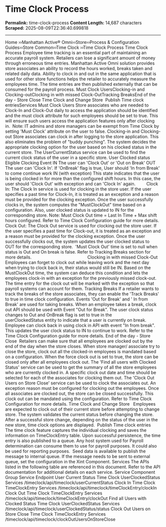 # Time Clock Process

**Permalink:** time-clock-process
**Content Length:** 14,687 characters
**Scraped:** 2025-08-09T22:36:40.699818

---

Home &rsaquo;&rsaquo;Manhattan Active® Omni&rsaquo;&rsaquo;Store&rsaquo;&rsaquo;Process & Configuration Guides&rsaquo;&rsaquo;Store Common&rsaquo;&rsaquo;Time Clock ››Time Clock Process Time Clock Process Employee time tracking is an essential part of maintaining an accurate payroll system. Retailers can lose a significant amount of money through erroneous time entries. Manhattan Active Omni solution provides store associates an ability to record the hours worked, breaks taken and related daily data.&nbsp;Ability to clock in and out in the same application that is used for other store functions&nbsp;helps the retailer to&nbsp;accurately measure the employees time. The time entries are then published externally&nbsp;that can be consumed&nbsp;for the payroll process. Must Clock UsersClocking-in&nbsp;and Clocking-outClocking in with missed Clock-OutTracking BreaksEnd of the day - Store Close&nbsp;Time Clock and Change Store&nbsp;&nbsp;Publish Time clock entriesServices Must Clock Users Store associates who are needed to Clock-In and Clock-Out daily to access the application should be identified and the must clock attribute for such employees should be set to true. This will ensure such users&nbsp;access the application features only after clocking in.&nbsp; Note: IT admins and store managers can be exempt from Time Clock by setting &#39;Must Clock&#39; attribute on the user to false. Clocking-in&nbsp;and Clocking-out Store associates can clock in after logging to the store application. This also eliminates the problem of &quot;buddy punching&quot;. The system decides the appropriate clocking option for the user based on his clocked status in the current store.&nbsp;The UserCurrentStatus service can be used to find the current clock status of the user in a specific store. User Clocked status Eligible Clocking Event IN The user can &#39;Clock Out&#39; or &#39;Out on Break&#39; OUT The user can &#39;Clock In&#39;. If &#39;OnBreak&#39; flag is true, User should &#39;In from Break&#39; to come continue work IN (with exception) This state indicates that the user is being clocked in for more than the configured shift hours. In this case, the user should &#39;Clock Out&#39; with exception and can &#39;Clock In&#39; again. &nbsp; &nbsp; &nbsp; &nbsp; Clock In: The Clock In service is used&nbsp;for clocking in the store user. If the user specifies a past time for Clock-In, it is treated as an exception and a reason must be provided for the clocking&nbsp;exception. Once the user successfully clocks in, the system computes the &quot;MustClockOut&quot; time based on a configuration. Also, user&nbsp;clocked status is updated to&nbsp;IN for the corresponding&nbsp;store. Note: Must Clock Out time = Last In Time&nbsp;+ Max shift hours configured. Refer to Time Clock Configuration guide for more details. Clock Out: The&nbsp;Clock Out service is used&nbsp;for clocking out&nbsp;the store user. If the user specifies a past time for Clock-out, it is treated as an exception and a reason must be provided for the clocking exception. Once the user successfully clocks out, the system updates the user clocked status to OUT&nbsp;for the corresponding&nbsp;store.&nbsp; &#39;Must Clock Out&#39; time is set to null when status is Out and On break is false. Refer to Tracking Breaks&nbsp;section for more details. &nbsp; &nbsp; &nbsp; &nbsp; &nbsp; &nbsp; &nbsp; &nbsp; &nbsp; &nbsp; &nbsp; &nbsp; &nbsp; &nbsp; &nbsp; &nbsp; &nbsp; &nbsp; &nbsp; &nbsp; &nbsp; &nbsp;&nbsp; Clocking in with missed Clock-Out Employees can forget to clock out while leaving work and the next day when trying to clock back in, their status would still be IN. Based on the MustClockOut time, the system can deduce this condition and lets the employees clock-in with an exception for the previously missed clock-out. The time entry for the clock out will be marked with the exception so that payroll systems can account for them. Tracking Breaks If a retailer wants to track the breaks of the store associates, they can enable the &#39;Track Breaks&#39; to true in time clock&nbsp;configuration.&nbsp;Events &#39;Out for Break&#39; and &#39; In from Break&#39; are used for taking breaks. When an employee takes a break, clock out API should be used with Event &quot;Out for Break&quot;. The user clock status changes to Out and OnBreak&nbsp;flag is set to true in the userClockedStatus&nbsp;entity to indicate that a user is currently on break. Employee can clock back in using clock in API with event &quot;In from break&quot;. This updates the user clock status to IN to continue to work. Refer to the Time Clock Configuration guide for more details. End of the day - Store Close&nbsp; Retailers can make sure that all employees are clocked out by the end of the day when the store closes. When store manager/ associate&nbsp;try to close the store, clock out all the clocked-in employees is mandated based on a configuration. When the force clock out is set to true, the store can be closed only after all employees clock out. The&nbsp;&#39;Find all users with Clocked Status&#39;&nbsp;service can be used to get the summary of all the store employees who are currently clocked in. A specific clock out date and time should be selected for each of the associates for clocking them out. The &#39;Clock Out Users on Store Close&#39; service can be used to clock the associates out. An exception reason must be configured for clocking out the employees. Once all associates are clocked out, the store can be closed successfully. This clock out can be mandated&nbsp;using the configuration. Refer to Time Clock Configuration for more details. Time Clock and Change Store&nbsp;&nbsp; Employees are expected to clock out of their current store before attempting to change store. The system validates the current status before changing the&nbsp;store. After a successful store change, depending on the status of the user in the new store, time clock options are displayed.&nbsp; Publish Time clock entries The&nbsp;time clock feature captures the individual clocking and saves the information on TimeClockEntry&nbsp;table. Upon successful persistence, the time entry is also published to a queue. Any host system used for Payroll determination can consume them to use for payroll purposes. It could also be used for reporting purposes.&nbsp; Seed data is available to publish the message to internal queue. If the message needs to be sent to external queue, set the configuration&nbsp;in the Xint Component. Services The&nbsp;APIs listed in the following table are referenced in this document. Refer to the API documentation for additional details on&nbsp;each service. Service Component Group Service Endpoint User Current Status Time Clock UserClockedStatus Services /timeclock/api/timeclock/userCurrentStatus Clock In Time Clock TimeClockEntry Services /timeclock/api/timeclock/timeClockEntry/clockIn Clock Out Time Clock TimeClockEntry Services /timeclock/api/timeclock/timeClockEntry/clockOut Find all Users with Clocked Status Time Clock UserClockedStatus Services /timeclock/api/timeclock/userClockedStatus/status Clock Out Users on Store Close Time Clock TimeClockEntry&nbsp;Services /timeclock/api/timeclock/clockOutUsersOnStoreClose